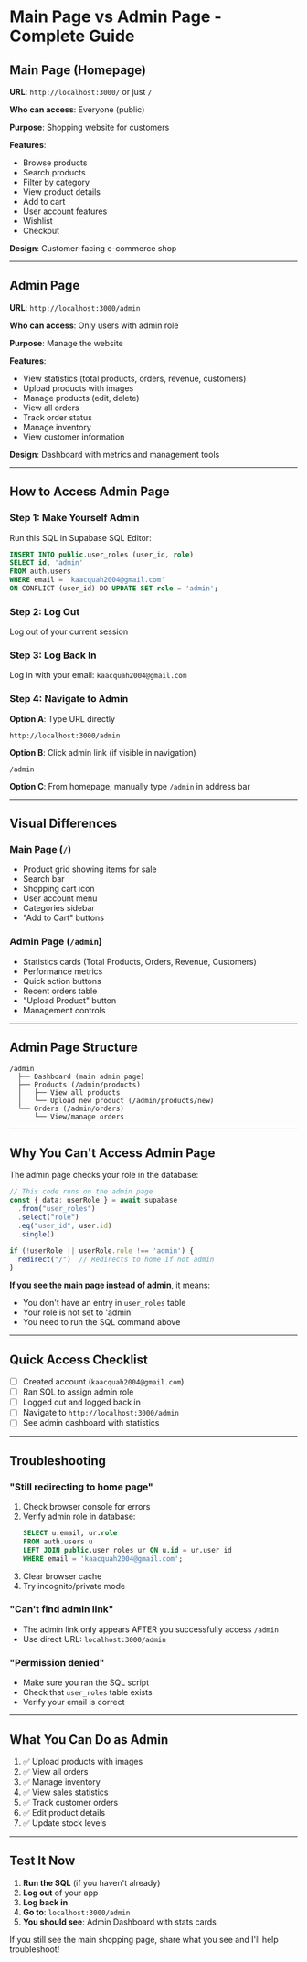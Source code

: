 # Main Page vs Admin Page - Complete Guide

## Main Page (Homepage)

**URL**: `http://localhost:3000/` or just `/`

**Who can access**: Everyone (public)

**Purpose**: Shopping website for customers

**Features**:
- Browse products
- Search products
- Filter by category
- View product details
- Add to cart
- User account features
- Wishlist
- Checkout

**Design**: Customer-facing e-commerce shop

---

## Admin Page

**URL**: `http://localhost:3000/admin`

**Who can access**: Only users with admin role

**Purpose**: Manage the website

**Features**:
- View statistics (total products, orders, revenue, customers)
- Upload products with images
- Manage products (edit, delete)
- View all orders
- Track order status
- Manage inventory
- View customer information

**Design**: Dashboard with metrics and management tools

---

## How to Access Admin Page

### Step 1: Make Yourself Admin

Run this SQL in Supabase SQL Editor:

```sql
INSERT INTO public.user_roles (user_id, role)
SELECT id, 'admin' 
FROM auth.users 
WHERE email = 'kaacquah2004@gmail.com'
ON CONFLICT (user_id) DO UPDATE SET role = 'admin';
```

### Step 2: Log Out

Log out of your current session

### Step 3: Log Back In

Log in with your email: `kaacquah2004@gmail.com`

### Step 4: Navigate to Admin

**Option A**: Type URL directly
```
http://localhost:3000/admin
```

**Option B**: Click admin link (if visible in navigation)
```
/admin
```

**Option C**: From homepage, manually type `/admin` in address bar

---

## Visual Differences

### Main Page (`/`)
- Product grid showing items for sale
- Search bar
- Shopping cart icon
- User account menu
- Categories sidebar
- "Add to Cart" buttons

### Admin Page (`/admin`)
- Statistics cards (Total Products, Orders, Revenue, Customers)
- Performance metrics
- Quick action buttons
- Recent orders table
- "Upload Product" button
- Management controls

---

## Admin Page Structure

```
/admin
  ├── Dashboard (main admin page)
  ├── Products (/admin/products)
  │   ├── View all products
  │   └── Upload new product (/admin/products/new)
  └── Orders (/admin/orders)
      └── View/manage orders
```

---

## Why You Can't Access Admin Page

The admin page checks your role in the database:

```typescript
// This code runs on the admin page
const { data: userRole } = await supabase
  .from("user_roles")
  .select("role")
  .eq("user_id", user.id)
  .single()

if (!userRole || userRole.role !== 'admin') {
  redirect("/")  // Redirects to home if not admin
}
```

**If you see the main page instead of admin**, it means:
- You don't have an entry in `user_roles` table
- Your role is not set to 'admin'
- You need to run the SQL command above

---

## Quick Access Checklist

- [ ] Created account (`kaacquah2004@gmail.com`)
- [ ] Ran SQL to assign admin role
- [ ] Logged out and logged back in
- [ ] Navigate to `http://localhost:3000/admin`
- [ ] See admin dashboard with statistics

---

## Troubleshooting

### "Still redirecting to home page"
1. Check browser console for errors
2. Verify admin role in database:
   ```sql
   SELECT u.email, ur.role 
   FROM auth.users u
   LEFT JOIN public.user_roles ur ON u.id = ur.user_id
   WHERE email = 'kaacquah2004@gmail.com';
   ```
3. Clear browser cache
4. Try incognito/private mode

### "Can't find admin link"
- The admin link only appears AFTER you successfully access `/admin`
- Use direct URL: `localhost:3000/admin`

### "Permission denied"
- Make sure you ran the SQL script
- Check that `user_roles` table exists
- Verify your email is correct

---

## What You Can Do as Admin

1. ✅ Upload products with images
2. ✅ View all orders
3. ✅ Manage inventory
4. ✅ View sales statistics
5. ✅ Track customer orders
6. ✅ Edit product details
7. ✅ Update stock levels

---

## Test It Now

1. **Run the SQL** (if you haven't already)
2. **Log out** of your app
3. **Log back in**
4. **Go to**: `localhost:3000/admin`
5. **You should see**: Admin Dashboard with stats cards

If you still see the main shopping page, share what you see and I'll help troubleshoot!

